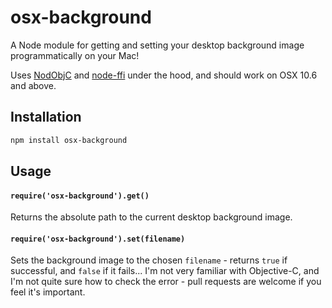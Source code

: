 # osx-background #

A Node module for getting and setting your desktop background image
programmatically on your Mac!

Uses
[NodObjC](http://npmjs.org/package/NodObjC) and
[node-ffi](http://npmjs.org/package/node-ffi) under the hood, and should
work on OSX 10.6 and above.

## Installation ##

``` bash
npm install osx-background
```

## Usage ##

#### `require('osx-background').get()` ####

Returns the absolute path to the current desktop background image.

#### `require('osx-background').set(filename)` ####

Sets the background image to the chosen `filename` - returns `true` if
successful, and `false` if it fails... I'm not very familiar with Objective-C,
and I'm not quite sure how to check the error - pull requests are welcome if
you feel it's important.
